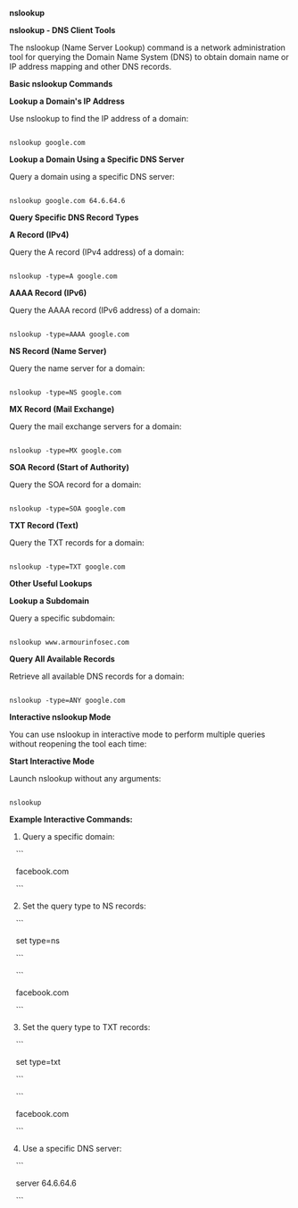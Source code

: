 **nslookup**

**nslookup - DNS Client Tools**

The nslookup (Name Server Lookup) command is a network administration tool for querying the Domain Name System (DNS) to obtain domain name or IP address mapping and other DNS records.

**Basic nslookup Commands**

**Lookup a Domain's IP Address**

Use nslookup to find the IP address of a domain:

```

nslookup google.com

```

**Lookup a Domain Using a Specific DNS Server**

Query a domain using a specific DNS server:

```

nslookup google.com 64.6.64.6

```

**Query Specific DNS Record Types**

**A Record (IPv4)**

Query the A record (IPv4 address) of a domain:

```

nslookup -type=A google.com

```

**AAAA Record (IPv6)**

Query the AAAA record (IPv6 address) of a domain:

```

nslookup -type=AAAA google.com

```

**NS Record (Name Server)**

Query the name server for a domain:

```

nslookup -type=NS google.com

```

**MX Record (Mail Exchange)**

Query the mail exchange servers for a domain:

```

nslookup -type=MX google.com

```

**SOA Record (Start of Authority)**

Query the SOA record for a domain:

```

nslookup -type=SOA google.com

```

**TXT Record (Text)**

Query the TXT records for a domain:

```

nslookup -type=TXT google.com

```

**Other Useful Lookups**

**Lookup a Subdomain**

Query a specific subdomain:

```

nslookup www.armourinfosec.com

```

**Query All Available Records**

Retrieve all available DNS records for a domain:

```

nslookup -type=ANY google.com

```

**Interactive nslookup Mode**

You can use nslookup in interactive mode to perform multiple queries without reopening the tool each time:

**Start Interactive Mode**

Launch nslookup without any arguments:

```

nslookup

```

**Example Interactive Commands:**

1. Query a specific domain:

   ```

   facebook.com

   ```

2. Set the query type to NS records:

   ```

   set type=ns

   ```

   ```

   facebook.com

   ```

3. Set the query type to TXT records:

   ```

   set type=txt

   ```

   ```

   facebook.com

   ```

4. Use a specific DNS server:

   ```

   server 64.6.64.6

   ```